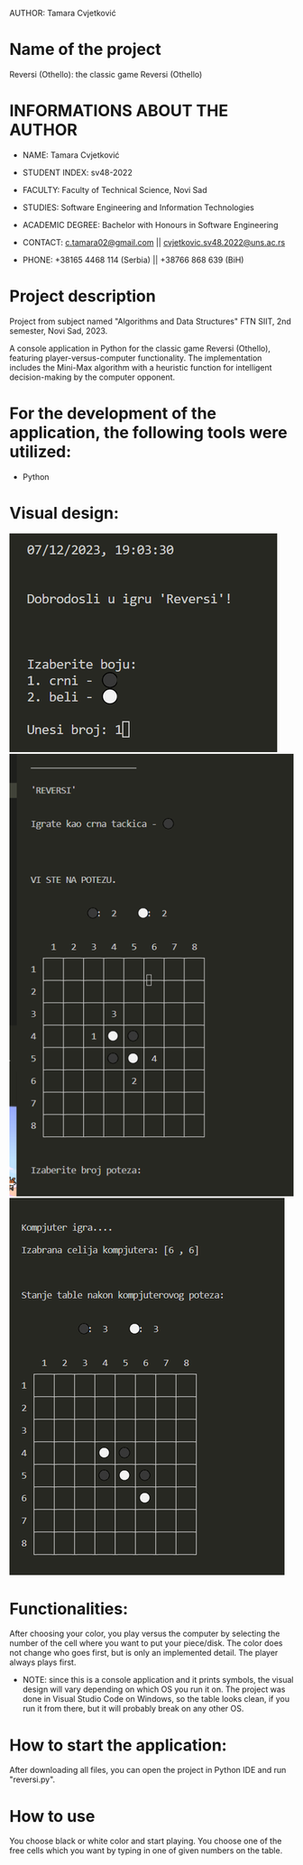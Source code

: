 AUTHOR: Tamara Cvjetković
# 


# Name of the project
Reversi (Othello): the classic game Reversi (Othello)
# 


# INFORMATIONS ABOUT THE AUTHOR
- NAME: Tamara Cvjetković
- STUDENT INDEX: sv48-2022
- FACULTY: Faculty of Technical Science, Novi Sad
- STUDIES: Software Engineering and Information Technologies 
- ACADEMIC DEGREE: Bachelor with Honours in Software Engineering

- CONTACT: c.tamara02@gmail.com || cvjetkovic.sv48.2022@uns.ac.rs
- PHONE: +38165 4468 114 (Serbia) || +38766 868 639 (BiH)
# 


# Project description
Project from subject named "Algorithms and Data Structures"
FTN SIIT, 2nd semester, Novi Sad, 2023.

A console application in Python for the classic game Reversi (Othello), featuring player-versus-computer functionality. The implementation includes the Mini-Max algorithm with a heuristic function for intelligent decision-making by the computer opponent.
#


# For the development of the application, the following tools were utilized:
- Python
# 


# Visual design:
![Screenshot](screenshot1.png)
![Screenshot](screenshot2.png)
![Screenshot](screenshot3.png)
# 


# Functionalities:
After choosing your color, you play versus the computer by selecting the number of the cell where you want to put your piece/disk. The color does not change who goes first, but is only an implemented detail. The player always plays first.

* NOTE: since this is a console application and it prints symbols, the visual design will vary depending on which OS you run it on. The project was done in Visual Studio Code on Windows, so the table looks clean, if you run it from there, but it will probably break on any other OS.
#


# How to start the application:
After downloading all files, you can open the project in Python IDE and run "reversi.py".
#


# How to use
You choose black or white color and start playing. You choose one of the free cells which you want by typing in one of given numbers on the table.
#
